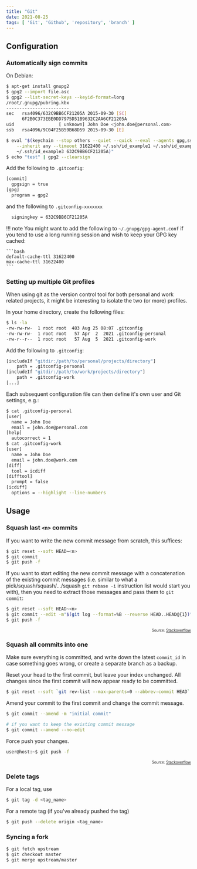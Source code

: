 ```yaml
---
title: "Git"
date: 2021-08-25
tags: [ 'Git', 'Github', 'repository', 'branch' ]
---
```


## Configuration

### Automatically sign commits

On Debian:


```bash
$ apt-get install gnupg2
$ gpg2 --import file.asc
$ gpg2 --list-secret-keys --keyid-format=long
/root/.gnupg/pubring.kbx
------------------------
sec   rsa4096/632C9BB6CF21205A 2015-09-30 [SC]
      6F2B0C373EBE0DD7975D51B9632C2AA6CF21205A
uid                 [ unknown] John Doe <john.doe@personal.com>
ssb   rsa4096/9C04F25B59B68D59 2015-09-30 [E]

$ eval "$(keychain --stop others --quiet --quick --eval --agents gpg,ssh\
    --inherit any --timeout 31622400 ~/.ssh/id_example1 ~/.ssh/id_example2\
    ~/.ssh/id_example3 632C9BB6CF21205A)"
$ echo "test" | gpg2 --clearsign
```

Add the following to `.gitconfig`:


```bash
[commit]
  gpgsign = true
[gpg]
  program = gpg2
```

and the following to `.gitconfig-xxxxxxx`


```bash
  signingkey = 632C9BB6CF21205A
```

!!! note
    You might want to add the following to `~/.gnupg/gpg-agent.conf` if you tend
    to use a long running session and wish to keep your GPG key cached:

    ```bash
    default-cache-ttl 31622400
    max-cache-ttl 31622400
    ```

### Setting up multiple Git profiles

When using git as the version control tool for both personal and work related
projects, it might be interesting to isolate the two (or more) profiles.

In your home directory, create the following files:

```bash
$ ls -la
-rw-rw-rw-  1 root root  483 Aug 25 08:07 .gitconfig
-rw-rw-rw-  1 root root   57 Apr  2  2021 .gitconfig-personal
-rw-r--r--  1 root root   57 Aug  5  2021 .gitconfig-work
```

Add the following to `.gitconfig`:

```bash
[includeIf "gitdir:/path/to/personal/projects/directory"]
    path = .gitconfig-personal
[includeIf "gitdir:/path/to/work/projects/directory"]
    path = .gitconfig-work
[...]
```

Each subsequent configuration file can then define it's own user and Git
settings, e.g.:

```bash
$ cat .gitconfig-personal
[user]
  name = John Doe
  email = john.doe@personal.com
[help]
  autocorrect = 1
$ cat .gitconfig-work
[user]
  name = John Doe
  email = john.doe@work.com
[diff]
  tool = icdiff
[difftool]
  prompt = false
[icdiff]
  options = --highlight --line-numbers
```

## Usage

### Squash last `<n>` commits

If you want to write the new commit message from scratch, this suffices:

```bash
$ git reset --soft HEAD~<n>
$ git commit
$ git push -f
```

If you want to start editing the new commit message with a concatenation of the existing commit messages (i.e. similar to what a\
pick/squash/squash/…/squash `git rebase -i` instruction list would start you with), then you need to extract those messages and pass them to `git commit`:

```bash
$ git reset --soft HEAD~<n>
$ git commit --edit -m"$(git log --format=%B --reverse HEAD..HEAD@{1})"
$ git push -f
```

<p style="font-size: 10px" align="right">
    Source: <a href="https://stackoverflow.com/a/5201642">Stackoverflow</a>
</p>

### Squash all commits into one

Make sure everything is committed, and write down the latest ```commit_id``` in case something goes wrong, or create a separate branch as a backup.

Reset your head to the first commit, but leave your index unchanged. All changes since the first commit will now appear ready to be committed.

```bash
$ git reset --soft `git rev-list --max-parents=0 --abbrev-commit HEAD`
```

Amend your commit to the first commit and change the commit message.

```bash
$ git commit --amend -m "initial commit"

# if you want to keep the existing commit message
$ git commit --amend --no-edit
```

Force push your changes.

```bash
user@host:~$ git push -f
```

<p style="font-size: 10px" align="right">
    Source: <a href="https://stackoverflow.com/a/49900667">Stackoverflow</a>
</p>

### Delete tags

For a local tag, use

```bash
$ git tag -d <tag_name>
```

For a remote tag (if you've already pushed the tag)

```bash
$ git push --delete origin <tag_name>
```

### Syncing a fork

```bash
$ git fetch upstream
$ git checkout master
$ git merge upstream/master
```
